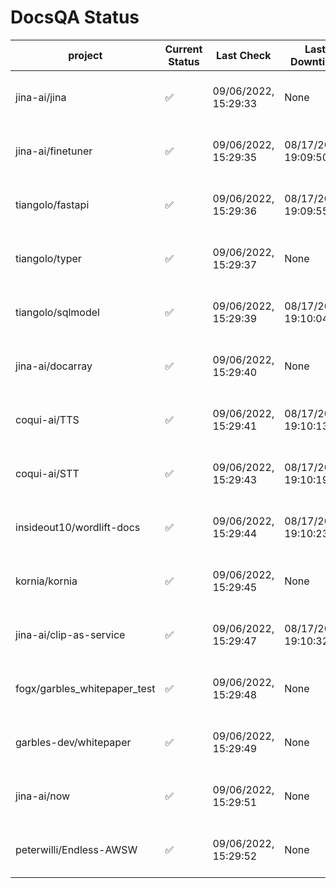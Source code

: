 # DocsQA Status

|          project           |Current Status|     Last Check     |   Last Downtime    |              % Uptime              |
|----------------------------|--------------|--------------------|--------------------|------------------------------------|
|jina-ai/jina                |✅            |09/06/2022, 15:29:33|None                |100.000 (since 08/29/2022, 11:24:14)|
|jina-ai/finetuner           |✅            |09/06/2022, 15:29:35|08/17/2022, 19:09:50|98.649 (since 08/15/2022, 07:09:42) |
|tiangolo/fastapi            |✅            |09/06/2022, 15:29:36|08/17/2022, 19:09:55|98.820 (since 08/15/2022, 07:09:42) |
|tiangolo/typer              |✅            |09/06/2022, 15:29:37|None                |100.000 (since 09/05/2022, 23:29:05)|
|tiangolo/sqlmodel           |✅            |09/06/2022, 15:29:39|08/17/2022, 19:10:04|94.407 (since 08/15/2022, 07:09:42) |
|jina-ai/docarray            |✅            |09/06/2022, 15:29:40|None                |99.717 (since 08/24/2022, 01:39:12) |
|coqui-ai/TTS                |✅            |09/06/2022, 15:29:41|08/17/2022, 19:10:13|99.816 (since 08/15/2022, 07:09:42) |
|coqui-ai/STT                |✅            |09/06/2022, 15:29:43|08/17/2022, 19:10:19|96.814 (since 08/15/2022, 07:09:42) |
|insideout10/wordlift-docs   |✅            |09/06/2022, 15:29:44|08/17/2022, 19:10:23|96.654 (since 08/15/2022, 07:09:42) |
|kornia/kornia               |✅            |09/06/2022, 15:29:45|None                |99.458 (since 08/30/2022, 13:49:49) |
|jina-ai/clip-as-service     |✅            |09/06/2022, 15:29:47|08/17/2022, 19:10:32|99.817 (since 08/15/2022, 07:09:42) |
|fogx/garbles_whitepaper_test|✅            |09/06/2022, 15:29:48|None                |100.000 (since 09/05/2022, 12:53:01)|
|garbles-dev/whitepaper      |✅            |09/06/2022, 15:29:49|None                |99.587 (since 08/24/2022, 01:39:12) |
|jina-ai/now                 |✅            |09/06/2022, 15:29:51|None                |100.000 (since 08/24/2022, 01:39:12)|
|peterwilli/Endless-AWSW     |✅            |09/06/2022, 15:29:52|None                |100.000 (since 09/05/2022, 08:33:35)|
